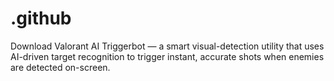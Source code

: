 # .github
Download Valorant AI Triggerbot — a smart visual-detection utility that uses AI-driven target recognition to trigger instant, accurate shots when enemies are detected on-screen.
